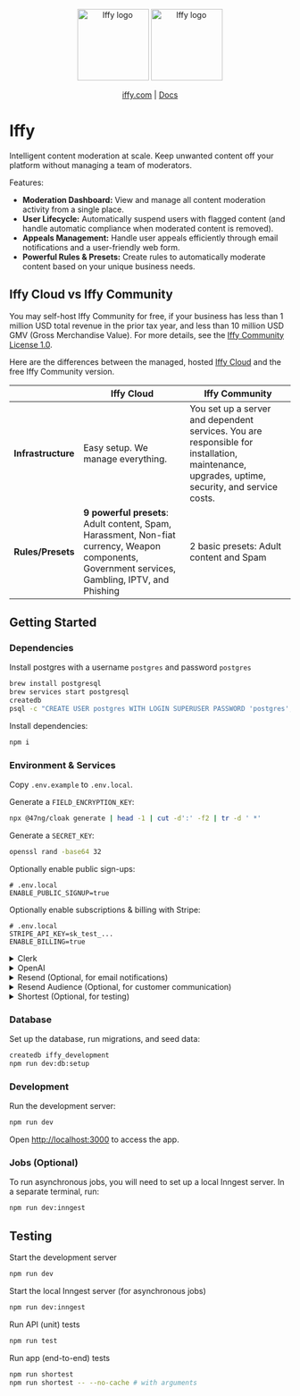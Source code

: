 <p align="center">
  <img src="./public/iffy-logo.png#gh-light-mode-only" alt="Iffy logo" width="128" />
  <img src="./public/iffy-logo-dark.png#gh-dark-mode-only" alt="Iffy logo" width="128" />
</p>
<p align="center">
    <a href="https://iffy.com/">iffy.com</a> |
    <a href="https://iffy.com/docs">Docs</a>
</p>

# Iffy

Intelligent content moderation at scale. Keep unwanted content off your platform without managing a team of moderators.

Features:

- **Moderation Dashboard:** View and manage all content moderation activity from a single place.
- **User Lifecycle:** Automatically suspend users with flagged content (and handle automatic compliance when moderated content is removed).
- **Appeals Management:** Handle user appeals efficiently through email notifications and a user-friendly web form.
- **Powerful Rules & Presets:** Create rules to automatically moderate content based on your unique business needs.

## Iffy Cloud vs Iffy Community

You may self-host Iffy Community for free, if your business has less than 1 million USD total revenue in the prior tax year, and less than 10 million USD GMV (Gross Merchandise Value). For more details, see the [Iffy Community License 1.0](LICENSE.md).

Here are the differences between the managed, hosted [Iffy Cloud](https://iffy.com) and the free Iffy Community version.

|                    | Iffy Cloud | Iffy Community |
| ------------------ | ---------- | -------------- |
| **Infrastructure** | Easy setup. We manage everything. | You set up a server and dependent services. You are responsible for installation, maintenance, upgrades, uptime, security, and service costs. |
| **Rules/Presets**  | **9 powerful presets**: Adult content, Spam, Harassment, Non-fiat currency, Weapon components, Government services, Gambling, IPTV, and Phishing | 2 basic presets: Adult content and Spam |

## Getting Started

### Dependencies

Install postgres with a username `postgres` and password `postgres`

```bash
brew install postgresql
brew services start postgresql
createdb
psql -c "CREATE USER postgres WITH LOGIN SUPERUSER PASSWORD 'postgres';"
```

Install dependencies:

```bash
npm i
```

### Environment & Services

Copy `.env.example` to `.env.local`.

Generate a `FIELD_ENCRYPTION_KEY`:

```bash
npx @47ng/cloak generate | head -1 | cut -d':' -f2 | tr -d ' *'
```

Generate a `SECRET_KEY`:

```bash
openssl rand -base64 32
```

Optionally enable public sign-ups:

```
# .env.local
ENABLE_PUBLIC_SIGNUP=true
```

Optionally enable subscriptions & billing with Stripe:

```
# .env.local
STRIPE_API_KEY=sk_test_...
ENABLE_BILLING=true
```

<details>
<summary>Clerk</summary>

1. Go to [clerk.com](https://clerk.com) and create a new app.
1. Name the app and **disable all login methods except Email**.
1. Under "Configure > Email, phone, username", limit authentication strategies to "Email verification link" and "Email verification code". Turn on "Personal information > Name"
1. (Optional) Under "Configure > Restrictions", turn on "Sign-up mode > Restricted"
1. Under "Configure > Organization Management", turn on "Enable organizations"
1. Under "Configure > API Keys", add `CLERK_SECRET_KEY` and `NEXT_PUBLIC_CLERK_PUBLISHABLE_KEY` to your `.env.local` file.
1. Under "Organizations", create a new organization and add your email to the "Members" list.
1. Add the organization ID to your `.env.local` file as `SEED_CLERK_ORGANIZATION_ID`.
1. (Optional, for testing) In the Clerk dashboard, disable the "Require the same device and browser" setting to ensure tests with Mailosaur work properly.

</details>

<details>
<summary>OpenAI</summary>

1. Create an account at [openai.com](https://openai.com).
1. Create a new API key at [platform.openai.com/api-keys](https://platform.openai.com/api-keys).
1. Add the API key to your `.env.local` file as `OPENAI_API_KEY`.

</details>

<details>
<summary>Resend (Optional, for email notifications)</summary>

In order to send email with Iffy, you will additionally need a Resend API key.

1. Create an account at [resend.com](https://resend.com/).
1. Create and verify a new domain. Add the desired from email (e.g. `no-reply@iffy.com`) to your `.env.local` file as `RESEND_FROM_EMAIL`.
1. Add the desired from name (e.g. `Iffy`) to your `.env.local` file as `RESEND_FROM_NAME`.
1. Create a new API key at [API Keys](https://resend.com/api-keys) with at least sending permissions.
1. Add the API key to your `.env.local` file as `RESEND_API_KEY`.
</details>

<details>
<summary>Resend Audience (Optional, for customer communication)</summary>

1. Create an account at [resend.com](https://resend.com/).
1. Create a new audience (or use the default audience) at [Audiences](https://resend.com/audiences).
1. Add the audience ID to your `.env.local` file as `RESEND_AUDIENCE_ID`.
1. Create a new API key at [API Keys](https://resend.com/api-keys) with full permissions.
1. Add the API key to your `.env.local` file as `RESEND_API_KEY`.
1. Additionally, go to Clerk and create a new webhook at [Webhooks](https://clerk.com/settings/webhooks).
1. Use the URL `https://<your-app-url>/api/webhooks/clerk` for the webhook URL.
1. Subscribe to the `user.created` event.
1. Add the webhook secret to your `.env.local` file as `CLERK_WEBHOOK_SECRET`.
</details>


<details>
<summary>Shortest (Optional, for testing)</summary>

In order to write and run natural language AI tests with [Shortest](https://shortest.com), you will additionally need an Anthropic API key and a Mailosaur API key.

1. Create an account at [anthropic.com](https://www.anthropic.com/).
1. Create a new API key at [Account Settings](https://console.anthropic.com/account/keys).
1. Add the API key to your `.env.local` file as `SHORTEST_ANTHROPIC_API_KEY`.
1. Create an account at [mailosaur.com](https://mailosaur.com/app/signup).
1. Create a new Inbox/Server.
1. Go to [API Keys](https://mailosaur.com/app/keys) and create a standard key.
1. Update the environment variables:
   - `MAILOSAUR_API_KEY`: Your API key
   - `MAILOSAUR_SERVER_ID`: Your server ID

</details>

### Database

Set up the database, run migrations, and seed data:

```bash
createdb iffy_development
npm run dev:db:setup
```

### Development

Run the development server:

```bash
npm run dev
```

Open [http://localhost:3000](http://localhost:3000) to access the app.

### Jobs (Optional)

To run asynchronous jobs, you will need to set up a local Inngest server. In a separate terminal, run:

```bash
npm run dev:inngest
```

## Testing

Start the development server

```bash
npm run dev
```

Start the local Inngest server (for asynchronous jobs)

```bash
npm run dev:inngest
```

Run API (unit) tests

```bash
npm run test
```

Run app (end-to-end) tests

```bash
npm run shortest
npm run shortest -- --no-cache # with arguments
```
